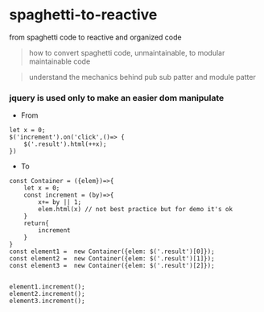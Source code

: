 # spaghetti-to-reactive
from spaghetti code to reactive and organized code
> how to convert spaghetti code, unmaintainable, to modular maintainable code

> understand the mechanics behind pub sub  patter and module patter

### jquery is used only to make an easier dom manipulate

* From
``` 
let x = 0;
$('increment').on('click',()=> {
    $('.result').html(++x);
})
```
* To
```
const Container = ({elem})=>{
    let x = 0;
    const increment = (by)=>{
        x+= by || 1;
        elem.html(x) // not best practice but for demo it's ok
    }    
    return{
        increment
    }
}
const element1 =  new Container({elem: $('.result')[0]});
const element2 =  new Container({elem: $('.result')[1]});
const element3 =  new Container({elem: $('.result')[2]});


element1.increment();
element2.increment();
element3.increment();
```